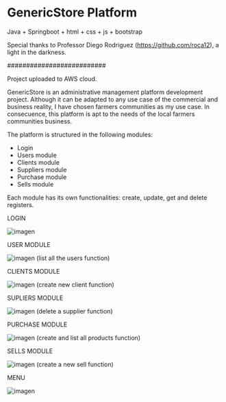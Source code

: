 # GenericStore Platform
 
Java + Springboot + html + css + js + bootstrap

Special thanks to Professor Diego Rodriguez (https://github.com/roca12), a light in the darkness.


##########################

Project uploaded to AWS cloud.


GenericStore is an administrative management platform development project.  Although it can be adapted to any use case of the commercial and business reality, I have chosen farmers communities as my use case.  In consecuence, this platform is apt to the needs of the local farmers communities business.  

The platform is structured in the following modules:

- Login
- Users module
- Clients module
- Suppliers module
- Purchase module
- Sells module

Each module has its own functionalities: create, update, get and delete registers.

LOGIN 

![imagen](https://user-images.githubusercontent.com/83882464/138946542-3322e516-2209-4090-a514-aa197b0fffcf.png)


USER MODULE

![imagen](https://user-images.githubusercontent.com/83882464/138946244-027c8689-b1c9-4c39-852c-a23633ab1aa9.png)
(list all the users function)



CLIENTS MODULE

![imagen](https://user-images.githubusercontent.com/83882464/138947515-dcb492b4-bacc-4820-95aa-02b1923bbefe.png)
(create new client function)



SUPLIERS MODULE

![imagen](https://user-images.githubusercontent.com/83882464/138949776-508e476d-2890-42c6-9649-3d2ecae2d93f.png)
(delete a supplier function)



PURCHASE MODULE

![imagen](https://user-images.githubusercontent.com/83882464/138951351-ce962204-d382-4318-a897-ce0aef5a1be8.png)
(create and list all products function)



SELLS MODULE

![imagen](https://user-images.githubusercontent.com/83882464/138950617-d42337c7-ecfe-4176-9221-8763e4c33f51.png)
(create a new sell function)



MENU

![imagen](https://user-images.githubusercontent.com/83882464/138952036-1a7f6151-adda-40ce-aeb5-dc803a278dd6.png)








